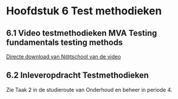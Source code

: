 # Hoofdstuk 6 Test methodieken

## 6.1 Video testmethodieken MVA Testing fundamentals testing methods

[Directe download van N@tschool van de video](https://elo.kw1c.nl/CMS/Studie/811%20ICT-Academie/811%20VakkenInhoud/%5BB.06%20BEH%5D%20Onderhoud%20en%20beheer/Productie/04.%20Aanvullend/SoftwareTestingFundamentalsM02_high.mp4)

## 6.2 Inleveropdracht Testmethodieken

Zie Taak 2 in de studieroute van Onderhoud en beheer in periode 4.

